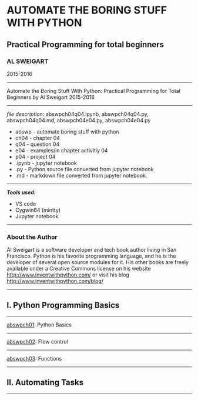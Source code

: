 # AUTOMATE THE BORING STUFF WITH PYTHON
## Practical Programming for total beginners
### AL SWEIGART  
2015-2016

---
Automate the Boring Stuff With Python: Practical Programming for Total Beginners by Al Sweigart 2015-2016

---
*file description:* abswpch04q04.ipynb, abswpch04q04.py, abswpch04q04.md, abswpch04e04.py, abswpch04e04.py  
- abswp - automate boring stuff with python
- ch04 - chapter 04
- q04 - question 04
- e04 - examples/in chapter activitiy 04
- p04 - project 04
- .ipynb - jupyter notebook
- .py - Python source file converted from jupyter notebook
- .md - markdown file converted from jupyter notebook.

---
***Tools used:***
- VS code
- Cygwin64 (mintty)
- Jupyter notebook

---
### About the Author
Al Sweigart is a software developer and tech book author living in San Francisco. Python is his favorite programming language, and he is the developer of several open source modules for it. His other books are freely available under a Creative Commons license on his website http://www.inventwithpython.com/ or visit his blog http://www.inventwithpython.com/blog/

---
## I. Python Programming Basics

---
[abswpch01](abswpch01): Python Basics

---
[abswpch02](abswpch02): Flow control

---
[abswpch03](abswpch03): Functions

---
## II. Automating Tasks



---
